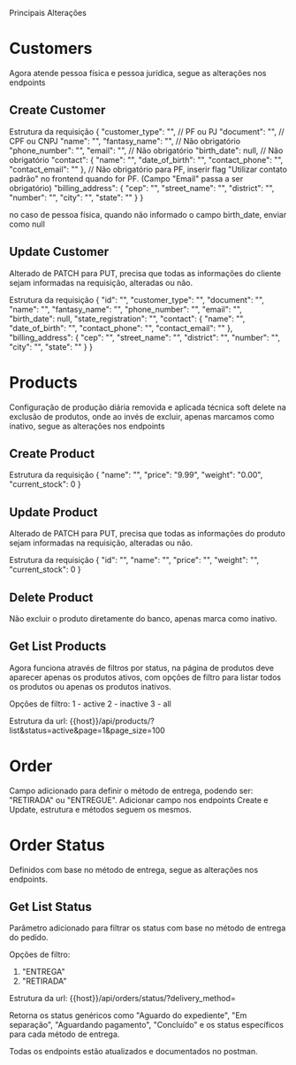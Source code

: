 Principais Alterações

# Customers

Agora atende pessoa física e pessoa jurídica, segue as alterações nos endpoints

## Create Customer
Estrutura da requisição
{
    "customer_type": "", // PF ou PJ
    "document": "", // CPF ou CNPJ
    "name": "",
    "fantasy_name": "", // Não obrigatório
    "phone_number": "",
    "email": "", // Não obrigatório
    "birth_date": null, // Não obrigatório
    "contact": {
        "name": "",
        "date_of_birth": "",
        "contact_phone": "",
        "contact_email": ""
    }, // Não obrigatório para PF, inserir flag "Utilizar contato padrão" no frontend quando for PF. (Campo "Email" passa a ser obrigatório)
    "billing_address": {
        "cep": "",
        "street_name": "",
        "district": "",
        "number": "",
        "city": "",
        "state": ""
    }
}

no caso de pessoa física, quando não informado o campo birth_date, enviar como null

## Update Customer
Alterado de PATCH para PUT, precisa que todas as informações do cliente sejam informadas na requisição, alteradas ou não.

Estrutura da requisição
{
    "id": "",
    "customer_type": "",
    "document": "",
    "name": "",
    "fantasy_name": "",
    "phone_number": "",
    "email": "",
    "birth_date": null,
    "state_registration": "",
    "contact": {
        "name": "",
        "date_of_birth": "",
        "contact_phone": "",
        "contact_email": ""
    },
    "billing_address": {
        "cep": "",
        "street_name": "",
        "district": "",
        "number": "",
        "city": "",
        "state": ""
    }
}

# Products

Configuração de produção diária removida e aplicada técnica soft delete na exclusão de produtos, onde ao invés de excluir, apenas marcamos como inativo, segue as alterações nos endpoints

## Create Product
Estrutura da requisição
{
    "name": "",
    "price": "9.99",
    "weight": "0.00",
    "current_stock": 0
}

## Update Product
Alterado de PATCH para PUT, precisa que todas as informações do produto sejam informadas na requisição, alteradas ou não.

Estrutura da requisição
{
    "id": "",
    "name": "",
    "price": "",
    "weight": "",
    "current_stock": 0
}

## Delete Product
Não excluir o produto diretamente do banco, apenas marca como inativo.

## Get List Products
Agora funciona através de filtros por status, na página de produtos deve aparecer apenas os produtos ativos, com opções de filtro para listar todos os produtos ou apenas os produtos inativos.

Opções de filtro:
1 - active
2 - inactive
3 - all

Estrutura da url:
{{host}}/api/products/?list&status=active&page=1&page_size=100

# Order 

Campo adicionado para definir o método de entrega, podendo ser: "RETIRADA" ou "ENTREGUE". Adicionar campo nos endpoints Create e Update, estrutura e métodos seguem os mesmos.

# Order Status

Definidos com base no método de entrega, segue as alterações nos endpoints.

## Get List Status

Parâmetro adicionado para filtrar os status com base no método de entrega do pedido.

Opções de filtro:
1. "ENTREGA"
2. "RETIRADA"

Estrutura da url:
{{host}}/api/orders/status/?delivery_method=

Retorna os status genéricos como "Aguardo do expediente", "Em separação", "Aguardando pagamento", "Concluído" e os status específicos para cada método de entrega.

Todas os endpoints estão atualizados e documentados no postman.